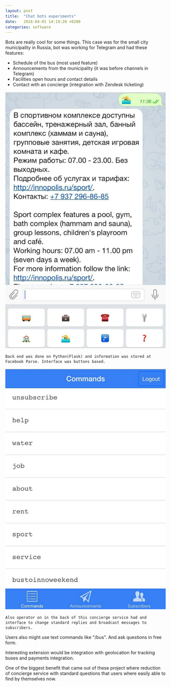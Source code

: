 ```yaml
---
layout: post
title:  "Chat bots experiments"
date:   2016-04-01 14:19:20 +0200
categories: software
---
```


<!-- Yandex.Metrika counter -->
<script type="text/javascript">
    (function (d, w, c) {
        (w[c] = w[c] || []).push(function() {
            try {
                w.yaCounter39542345 = new Ya.Metrika({
                    id:39542345,
                    clickmap:true,
                    trackLinks:true,
                    accurateTrackBounce:true
                });
            } catch(e) { }
        });

        var n = d.getElementsByTagName("script")[0],
            s = d.createElement("script"),
            f = function () { n.parentNode.insertBefore(s, n); };
        s.type = "text/javascript";
        s.async = true;
        s.src = "https://mc.yandex.ru/metrika/watch.js";

        if (w.opera == "[object Opera]") {
            d.addEventListener("DOMContentLoaded", f, false);
        } else { f(); }
    })(document, window, "yandex_metrika_callbacks");
</script>
<noscript><div><img src="https://mc.yandex.ru/watch/39542345" style="position:absolute; left:-9999px;" alt="" /></div></noscript>
<!-- /Yandex.Metrika counter -->

Bots are really cool for some things. This case was for the small city municipality in Russia, bot was working for Telegram and had these features:  
* Schedule of the bus (most used feature)  
* Announcements from the municipality (it was before channels in Telegram)  
* Facilities open hours and contact details
* Contact with an concierge (integration with Zendesk ticketing)  

<div class="text-col text-col-1" style="text-align:left;">
    <img src="/assets/2016-04-01-interface.jpg">  

    Back end was done on Python(Flask) and information was stored at Facebook Parse. Interface was buttons based.
</div>

<div class="text-col text-col-2" style="text-align:left;">
    <img src="/assets/2016-04-01-operator.jpg">    

    Also operator on in the back of this concierge service had and interface to change standard replies and broadcast messages to subscribers.
</div>

<div class="text-full-width">
  Users also might use text commands like "/bus". And ask questions in free form.

  Interesting extension would be integration with geolocation for tracking buses and payments integration.  

  One of the biggest benefit that came out of these project where reduction of concierge service with standard questions that users where easily able to find by themselves now.  
</div>
